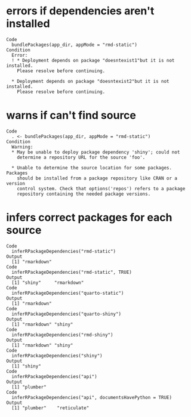 # errors if dependencies aren't installed

    Code
      bundlePackages(app_dir, appMode = "rmd-static")
    Condition
      Error:
      ! * Deployment depends on package "doesntexist1"but it is not installed.
        Please resolve before continuing.
      
      * Deployment depends on package "doesntexist2"but it is not installed.
        Please resolve before continuing.

# warns if can't find source

    Code
      . <- bundlePackages(app_dir, appMode = "rmd-static")
    Condition
      Warning:
      * May be unable to deploy package dependency 'shiny'; could not
        determine a repository URL for the source 'foo'.
      
      * Unable to determine the source location for some packages. Packages
        should be installed from a package repository like CRAN or a version
        control system. Check that options('repos') refers to a package
        repository containing the needed package versions.

# infers correct packages for each source

    Code
      inferRPackageDependencies("rmd-static")
    Output
      [1] "rmarkdown"
    Code
      inferRPackageDependencies("rmd-static", TRUE)
    Output
      [1] "shiny"     "rmarkdown"
    Code
      inferRPackageDependencies("quarto-static")
    Output
      [1] "rmarkdown"
    Code
      inferRPackageDependencies("quarto-shiny")
    Output
      [1] "rmarkdown" "shiny"    
    Code
      inferRPackageDependencies("rmd-shiny")
    Output
      [1] "rmarkdown" "shiny"    
    Code
      inferRPackageDependencies("shiny")
    Output
      [1] "shiny"
    Code
      inferRPackageDependencies("api")
    Output
      [1] "plumber"
    Code
      inferRPackageDependencies("api", documentsHavePython = TRUE)
    Output
      [1] "plumber"    "reticulate"

